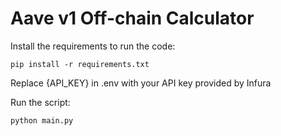 # Aave v1 Off-chain Calculator

Install the requirements to run the code:
```
pip install -r requirements.txt
```

Replace {API_KEY} in .env with your API key provided by Infura

Run the script:
```
python main.py
```